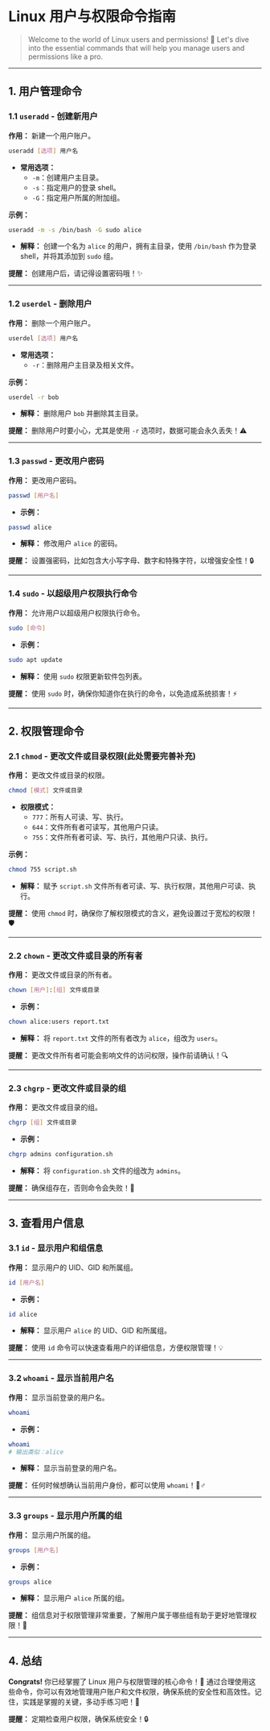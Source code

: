 

# Linux 用户与权限命令指南

>Welcome to the world of Linux users and permissions! 🚀 Let's dive into the essential commands that will help you manage users and permissions like a pro.

---

## 1. 用户管理命令

### 1.1 `useradd` - 创建新用户

**作用：** 新建一个用户账户。

```bash
useradd [选项] 用户名
```

- **常用选项：**
  - `-m`：创建用户主目录。
  - `-s`：指定用户的登录 shell。
  - `-G`：指定用户所属的附加组。

**示例：**
```bash
useradd -m -s /bin/bash -G sudo alice
```
- **解释：** 创建一个名为 `alice` 的用户，拥有主目录，使用 `/bin/bash` 作为登录 shell，并将其添加到 `sudo` 组。

**提醒：** 创建用户后，请记得设置密码哦！✨

---

### 1.2 `userdel` - 删除用户

**作用：** 删除一个用户账户。

```bash
userdel [选项] 用户名
```

- **常用选项：**
  - `-r`：删除用户主目录及相关文件。

**示例：**
```bash
userdel -r bob
```
- **解释：** 删除用户 `bob` 并删除其主目录。

**提醒：** 删除用户时要小心，尤其是使用 `-r` 选项时，数据可能会永久丢失！⚠️

---

### 1.3 `passwd` - 更改用户密码

**作用：** 更改用户密码。

```bash
passwd [用户名]
```

- **示例：**
```bash
passwd alice
```
- **解释：** 修改用户 `alice` 的密码。

**提醒：** 设置强密码，比如包含大小写字母、数字和特殊字符，以增强安全性！🔒

---

### 1.4 `sudo` - 以超级用户权限执行命令

**作用：** 允许用户以超级用户权限执行命令。

```bash
sudo [命令]
```

- **示例：**
```bash
sudo apt update
```
- **解释：** 使用 `sudo` 权限更新软件包列表。

**提醒：** 使用 `sudo` 时，确保你知道你在执行的命令，以免造成系统损害！⚡

---

## 2. 权限管理命令

### 2.1 `chmod` - 更改文件或目录权限(此处需要完善补充)

**作用：** 更改文件或目录的权限。

```bash
chmod [模式] 文件或目录
```

- **权限模式：**
  - `777`：所有人可读、写、执行。
  - `644`：文件所有者可读写，其他用户只读。
  - `755`：文件所有者可读、写、执行，其他用户只读、执行。

**示例：**
```bash
chmod 755 script.sh
```
- **解释：** 赋予 `script.sh` 文件所有者可读、写、执行权限，其他用户可读、执行。

**提醒：** 使用 `chmod` 时，确保你了解权限模式的含义，避免设置过于宽松的权限！🛡️

---

### 2.2 `chown` - 更改文件或目录的所有者

**作用：** 更改文件或目录的所有者。

```bash
chown [用户]:[组] 文件或目录
```

- **示例：**
```bash
chown alice:users report.txt
```
- **解释：** 将 `report.txt` 文件的所有者改为 `alice`，组改为 `users`。

**提醒：** 更改文件所有者可能会影响文件的访问权限，操作前请确认！🔍

---

### 2.3 `chgrp` - 更改文件或目录的组

**作用：** 更改文件或目录的组。

```bash
chgrp [组] 文件或目录
```

- **示例：**
```bash
chgrp admins configuration.sh
```
- **解释：** 将 `configuration.sh` 文件的组改为 `admins`。

**提醒：** 确保组存在，否则命令会失败！📝

---

## 3. 查看用户信息

### 3.1 `id` - 显示用户和组信息

**作用：** 显示用户的 UID、GID 和所属组。

```bash
id [用户名]
```

- **示例：**
```bash
id alice
```
- **解释：** 显示用户 `alice` 的 UID、GID 和所属组。

**提醒：** 使用 `id` 命令可以快速查看用户的详细信息，方便权限管理！💡

---

### 3.2 `whoami` - 显示当前用户名

**作用：** 显示当前登录的用户名。

```bash
whoami
```

- **示例：**
```bash
whoami
# 输出类似：alice
```
- **解释：** 显示当前登录的用户名。

**提醒：** 任何时候想确认当前用户身份，都可以使用 `whoami`！🙋♂️

---

### 3.3 `groups` - 显示用户所属的组

**作用：** 显示用户所属的组。

```bash
groups [用户名]
```

- **示例：**
```bash
groups alice
```
- **解释：** 显示用户 `alice` 所属的组。

**提醒：** 组信息对于权限管理非常重要，了解用户属于哪些组有助于更好地管理权限！👥

---

## 4. 总结

**Congrats!** 你已经掌握了 Linux 用户与权限管理的核心命令！💪 通过合理使用这些命令，你可以有效地管理用户账户和文件权限，确保系统的安全性和高效性。记住，实践是掌握的关键，多动手练习吧！🚀

**提醒：** 定期检查用户权限，确保系统安全！🔒